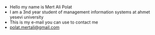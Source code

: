 - Hello my name is Mert Ali Polat
- I am a 3nd year student of management information systems at ahmet yesevi university
- This is my e-mail you can use to contact me
- polat.mertali@gmail.com 
